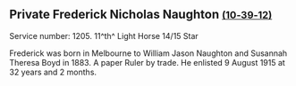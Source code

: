 ## Private Frederick Nicholas Naughton <small>[(10‑39‑12)](https://brisbane.discovereverafter.com/profile/31833694 "Go to Memorial Information" )</small>

Service number: 1205. 11^th^ Light Horse 14/15 Star

Frederick was born in Melbourne to William Jason Naughton and Susannah Theresa Boyd in 1883. A paper Ruler by trade. He enlisted 9 August 1915 at 32 years and 2 months.
